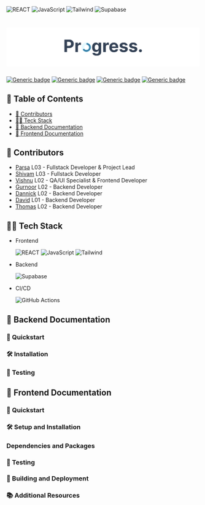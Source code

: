 ![REACT](https://img.shields.io/badge/React-20232A?style=for-the-badge&logo=react&logoColor=61DAFB) ![JavaScript](https://img.shields.io/badge/JavaScript-F7DF1E?style=for-the-badge&logo=javascript&logoColor=black) ![Tailwind](https://img.shields.io/badge/Tailwind_CSS-38B2AC?style=for-the-badge&logo=tailwind-css&logoColor=white) ![Supabase](https://img.shields.io/badge/Supabase-3ECF8E?style=for-the-badge&logo=supabase&logoColor=white) 

# ![Progress](./publicAssets/ProgressBanner.png)

[![Generic badge](https://img.shields.io/badge/COURSE-SENG_401-blue.svg)](https://shields.io/)
[![Generic badge](https://img.shields.io/badge/GROUP-13-blue.svg)](https://shields.io/)
[![Generic badge](https://img.shields.io/badge/SECTIONS-L01/L02/L03-blue.svg)](https://shields.io/)
[![Generic badge](https://img.shields.io/badge/SEMESTER-WINTER_2024-red.svg)](https://shields.io/)

## 📖 Table of Contents

- [📝 Contributors](#-contributors)
- [👨‍💻 Teck Stack](#-tech-stack)
- [🚀 Backend Documentation](#-backend-documentation)
- [🌟 Frontend Documentation](#-frontend-documentation)

## 📝 Contributors

- [Parsa](https://github.com/ParsaKargari) L03 - Fullstack Developer & Project Lead
- [Shivam](https://github.com/shivamdesai04) L03 - Fullstack Developer
- [Vishnu](https://github.com/Vishnu-Dhanda) L02 - QA/UI Specialist & Frontend Developer
- [Gurnoor]() L02 - Backend Developer
- [Dannick](https://github.com/dannicklucas) L02 - Backend Developer
- [David]() L01 - Backend Developer
- [Thomas](https://github.com/thomasbhavnani) L02 - Backend Developer

## 👨‍💻 Tech Stack

- Frontend

  ![REACT](https://img.shields.io/badge/React-20232A?style=for-the-badge&logo=react&logoColor=61DAFB) ![JavaScript](https://img.shields.io/badge/JavaScript-F7DF1E?style=for-the-badge&logo=javascript&logoColor=black) ![Tailwind](https://img.shields.io/badge/Tailwind_CSS-38B2AC?style=for-the-badge&logo=tailwind-css&logoColor=white)

- Backend

  ![Supabase](https://img.shields.io/badge/Supabase-3ECF8E?style=for-the-badge&logo=supabase&logoColor=white) 

- CI/CD

  ![GitHub Actions](https://img.shields.io/badge/GitHub%20Actions-2088FF.svg?style=for-the-badge&logo=GitHub%20Actions&logoColor=white)


## 🚀 Backend Documentation


### 🏃 Quickstart


### 🛠️ Installation


### 🧪 Testing


## 🌟 Frontend Documentation


### 🏃 Quickstart


### 🛠️ Setup and Installation


### Dependencies and Packages


### 🧪 Testing


### 📱 Building and Deployment


### 📚 Additional Resources
